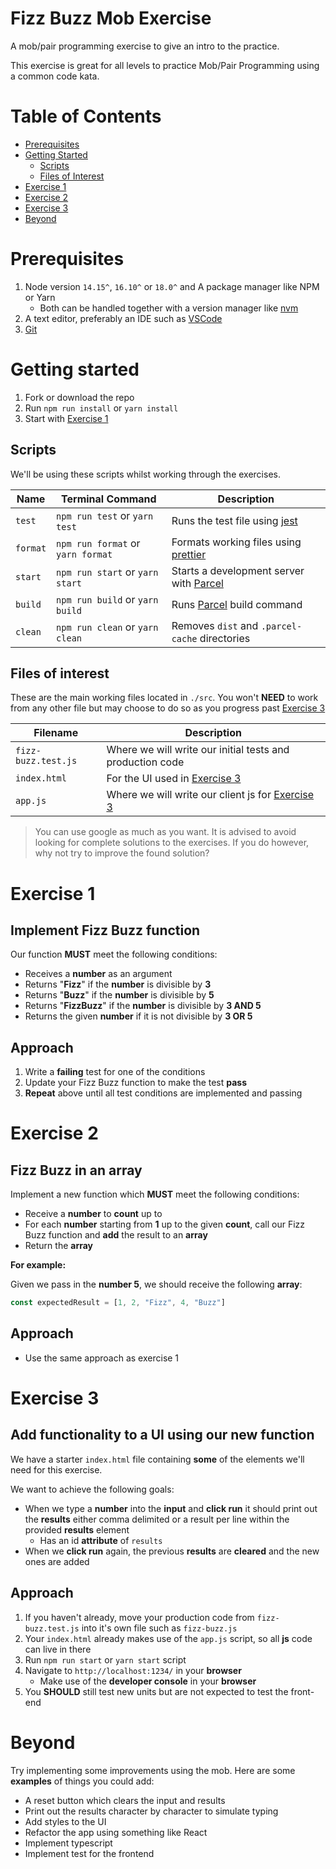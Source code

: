 # Fizz Buzz Mob Exercise

A mob/pair programming exercise to give an intro to the practice.

This exercise is great for all levels to practice Mob/Pair Programming using a common code kata.

# Table of Contents

- [Prerequisites](#prerequisites)
- [Getting Started](#getting-started)
    - [Scripts](#scripts)
    - [Files of Interest](#files-of-interest)
- [Exercise 1](#exercise-1)
- [Exercise 2](#exercise-2)
- [Exercise 3](#exercise-3)
- [Beyond](#beyond)

# Prerequisites
1. Node version `14.15^`, `16.10^` or `18.0^` and A package manager like NPM or Yarn
    - Both can be handled together with a version manager like [nvm](https://github.com/nvm-sh/nvm)
3. A text editor, preferably an IDE such as [VSCode](https://code.visualstudio.com/)
4. [Git](https://git-scm.com/)

# Getting started

1. Fork or download the repo
2. Run `npm run install` or `yarn install`
3. Start with [Exercise 1](#exercise-1)

## Scripts

We'll be using these scripts whilst working through the exercises.

| Name      | Terminal Command                  | Description                                                                    |
| --------- | --------------------------------- | ------------------------------------------------------------------------------ |
| `test`    | `npm run test` or `yarn test`     | Runs the test file using [jest](https://jestjs.io/docs/getting-started)        |
| `format`  | `npm run format` or `yarn format` | Formats working files using [prettier](https://prettier.io/docs/en/index.html) |
| `start`   | `npm run start` or `yarn start`   | Starts a development server with [Parcel](https://parceljs.org/)               |
| `build`   | `npm run build` or `yarn build`   | Runs [Parcel](https://parceljs.org/) build command                             |
| `clean`   | `npm run clean` or `yarn clean`   | Removes `dist` and `.parcel-cache` directories                                 |

## Files of interest

These are the main working files located in `./src`. You won't **NEED** to work from any other file but may choose to do so as you progress past [Exercise 3](#exercise-3)

| Filename              | Description                                                          |
| --------------------- | -------------------------------------------------------------------- |
| `fizz-buzz.test.js`   | Where we will write our initial tests and production code            |
| `index.html`          | For the UI used in [Exercise 3](#exercise-3)                         |
| `app.js`              | Where we will write our client js for [Exercise 3](#exercise-3)      |

> You can use google as much as you want. It is advised to avoid looking for complete solutions to the exercises. If you do however, why not try to improve the found solution?

# Exercise 1

## Implement Fizz Buzz function

Our function **MUST** meet the following conditions:

- Receives a **number** as an argument
- Returns "**Fizz**" if the **number** is divisible by **3**
- Returns "**Buzz**" if the **number** is divisible by **5**
- Returns "**FizzBuzz**" if the **number** is divisible by **3 AND 5**
- Returns the given **number** if it is not divisible by **3 OR 5**

## Approach

1. Write a **failing** test for one of the conditions
2. Update your Fizz Buzz function to make the test **pass**
3. **Repeat** above until all test conditions are implemented and passing

# Exercise 2

## Fizz Buzz in an array

Implement a new function which **MUST** meet the following conditions:

- Receive a **number** to **count** up to
- For each **number** starting from **1** up to the given **count**, call our Fizz Buzz function and **add** the result to an **array**
- Return the **array**

**For example:**

Given we pass in the **number 5**, we should receive the following **array**:

```javascript
const expectedResult = [1, 2, "Fizz", 4, "Buzz"]
```

## Approach

- Use the same approach as exercise 1

# Exercise 3

## Add functionality to a UI using our new function

We have a starter `index.html` file containing **some** of the elements we'll need for this exercise.

We want to achieve the following goals:

- When we type a **number** into the **input** and **click run** it should print out the **results** either comma delimited or a result per line within the provided **results** element
    - Has an id **attribute** of `results`
- When we **click run** again, the previous **results** are **cleared** and the new ones are added

## Approach

1. If you haven't already, move your production code from `fizz-buzz.test.js` into it's own file such as `fizz-buzz.js`
2. Your `index.html` already makes use of the `app.js` script, so all **js** code can live in there
3. Run `npm run start` or `yarn start` script
4. Navigate to `http://localhost:1234/` in your **browser**
    - Make use of the **developer console** in your **browser**
5. You **SHOULD** still test new units but are not expected to test the front-end

# Beyond

Try implementing some improvements using the mob. Here are some **examples** of things you could add:

- A reset button which clears the input and results
- Print out the results character by character to simulate typing
- Add styles to the UI
- Refactor the app using something like React
- Implement typescript
- Implement test for the frontend
